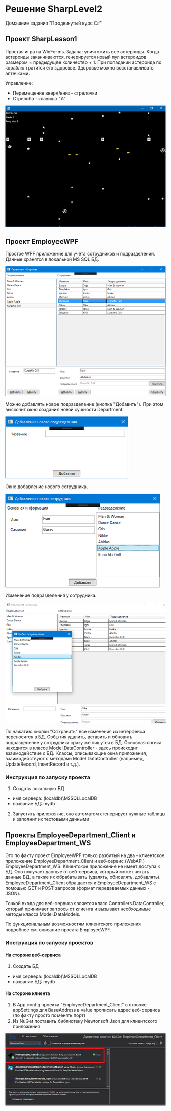 # Решение SharpLevel2
Домашние задания "Продвинутый курс C#"

## Проект SharpLesson1
Простая игра на WinForms. Задача: уничтожить все астероиды. Когда астероиды заканчиваются, генерируется новый пул астероидов размером = предыдущее количество + 1. При попадании астероида по кораблю тратится его здоровье. Здоровье можно восстанавливать аптечками.

Управление:
  - Перемещение вверх/вниз - стрелочки
  - Стрельба - клавиша "A"

![Screenshot](projscreens/spaceshooter.png)

## Проект EmployeeWPF
Простое WPF приложение для учёта сотрудников и подразделений. Данные хранятся в локальной MS SQL БД.

![Screenshot](projscreens/wpf_1.png)

Можно добавлять новое подразделение (кнопка "Добавить"). При этом выскочит окно создания новой сущности Department.

![Screenshot](projscreens/wpf_2.png)

Окно добавление нового сотрудника.

![Screenshot](projscreens/wpf_3.png)

Изменение подразделения у сотрудника.

![Screenshot](projscreens/wpf_4.png)

По нажатию кнопки "Сохранить" все изменения из интерфейса переносятся в БД. События удалить, вставить и обновить подразделение у сотрудника сразу же пишутся в БД. Основная логика находится в классе Model.DataController - здесь происходит взаимодействие с БД. Классы, описывающие окна приложения, взаимодействуют с методами Model.DataController (например, UpdateRecord, InsertRecord и т.д.).

### Инструкция по запуску проекта
1. Создать локальную БД
+ имя сервера: (localdb)\MSSQLLocalDB
+ название БД: mydb
2. Запустить приложение, оно автоматом сгенерирует нужные таблицы и заполнит их тестовыми данными

## Проекты EmployeeDepartment_Client и EmployeeDepartment_WS
Это по факту проект EmployeeWPF только разбитый на два - клиентское приложение EmployeeDepartment_Client и веб-сервис (WebAPI) EmployeeDepartment_WS. Клиентское приложение не имеет доступа к БД. Оно получает данные от веб-сервиса, который может читать данные БД, а также их обрабатывать (удалять, обновлять, добавлять). EmployeeDepartment_Client обращается к EmployeeDepartment_WS с помощью GET и POST запросов (формат передаваемых данных - JSON).

Точкой входа для веб-сервиса является класс Controllers.DataController, который принимает запросы от клиента и вызывает необходимые методы класса Model.DataModels.

По функциональным возможностям клиентского приложения подробнее см. описание проекта EmployeeWPF.

### Инструкция по запуску проектов
#### На стороне веб-сервиса
1. Создать БД
+ имя сервера: (localdb)\MSSQLLocalDB
+ название БД: mydb

#### На стороне клиента
1. В App.config проекта "EmployeeDepartment_Client" в строчке appSettings для BaseAddress в value прописать адрес веб-сервиса (по факту просто поменять порт)
2. Из NuGet поставить библиотеку Newtonsoft.Json для клиентского приложения

![Screenshot](projscreens/ws_1.png)

